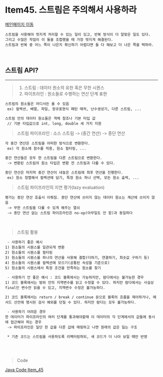 # Item45. 스트림은 주의해서 사용하라

[메인페이지 이동](../README.md)

```
스트림을 사용해야 멋지게 처리할 수 있는 일이 있고, 반복 방식이 더 알맞은 일도 있다.
그리고 수많은 작업이 이 둘을 조합했을 때 가장 멋지게 해결된다.
스트림과 반복 중 어느 쪽이 나은지 확신하기 어렵다면 둘 다 해보고 더 나은 쪽을 택하라.
```

<br>

## 스트림 API?

---

>1. 스트림 : 데이터 원소의 유한 혹은 무한 시퀀스
>2. 파이프라인 : 원소들로 수행하는 연산 단계 표현

```
스트림의 원소들은 어디서든 올 수 있음
 ex) 컬렉션, 배열, 파일, 정규표현식 패턴 매처, 난수생성기, 다른 스트림, ...

스트림 안의 데이터 원소들은 객체 참조나 기본 타입 값
 // 기본 타입값으로 int, long, double 세 가지 지원

```

>스트림 파이프라인 : 소스 스트림 -> (중간 연산) -> 종단 연산

```
각 중간 연산은 스트림을 어떠한 방식으로 변환한다.
 ex) 각 원소에 함수를 적용, 원소 필터링, ...

중간 연산들은 모두 한 스트림을 다른 스트림으로 변환한다.
 -> 변환된 스트림의 원소 타입은 변환 전 스트림과 다를 수 있다.

종단 연산은 마지막 중간 연산이 내놓은 스트림에 최후 연산을 진행한다.
 ex) 원소 정렬해서 컬렉션에 담기, 특정 원소 하나 선택, 모든 원소 출력, ...
```

>스트림 파이프라인의 지연 평가(lazy evaluation)

```
평가는 종단 연산 호출시 이뤄짐. 종단 연산에 쓰이지 않는 데이터 원소는 계산에 쓰이지 않음
 -> 무한 스트림을 다룰 수 있게 해주는 열쇠
 -> 종단 연산 없는 스트림 파이프라인은 no-op(아무일도 안 함)과 동일하다
```

<br>

>스트림 활용
```
 - 사용하기 좋은 예시
1) 원소들의 시퀀스를 일관되게 변환
2) 원소들의 시퀀스를 필터링
3) 원소들의 시퀀스를 하나의 연산을 사용해 결합(더하기, 연결하기, 최솟값 구하기 등)
4) 원소들의 시퀀스를 컬렉션에 모으기(공통된 속성을 기준으로)
5) 원소들의 시퀀스에서 특정 조건을 만족하는 원소를 찾기

 - 사용하기 안 좋은 예시 : 코드 블록에서는 가능하지만, 람다에서는 불가능한 경우
1) 코드 블록에서는 범위 안의 지역변수를 읽고 수정할 수 있다. 하지만 람다에서는 사실상 final인 변수만 읽을 수 있고, 지역변수 수정은 불가능하다.

2) 코드 블록에서는 return / break / continue 문으로 블록의 흐름을 제어하거나, 메서드 선언에 명시된 검사 예외를 던질 수 있다. 하지만 람다는 모두 불가능하다.

 - 사용하기 어려운 경우
한 데이터가 파이프라인의 여러 단계를 통과해야할때 이 데이터의 각 단계에서의 값들에 동시에 접근해야 하는 경우
 -> 파이프라인은 일단 한 값을 다른 값에 매핑하고 나면 원래의 값은 잃는 구조

 * 기존 코드는 스트림을 사용하도록 리팩터링하되, 새 코드가 더 나아 보일 때만 반영
```


<br><br>

>Code

[Java Code Item_45](./java/Item_45)